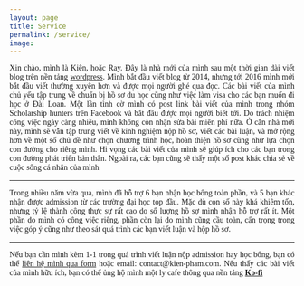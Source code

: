 ```yaml
---
layout: page
title: Service
permalink: /service/
image:
---
```

  
<div align="justify"><span style="font-family:Tahoma;"> Xin chào, mình là Kiên, hoặc Ray. Đây là nhà mới của mình sau một thời gian dài viết blog trên nền tảng <a href="https://eldlrjn.wordpress.com/">wordpress</a>. Mình bắt đầu viết blog từ 2014, nhưng tới 2016 mình mới bắt đầu viết thường xuyên hơn và được mọi người ghé qua đọc. Các bài viết của mình chủ yếu tập trung về chuẩn bị hồ sơ du học cũng như việc làm visa cho các bạn muốn đi học ở Đài Loan. Một lần tình cờ mình có post link bài viết của mình trong nhóm Scholarship hunters trên Facebook và bắt đầu được mọi người biết tới. Do trách nhiệm công việc ngày càng nhiều, mình không còn nhận sửa bài miễn phí nữa. Ở căn nhà mới này, mình sẽ vẫn tập trung viết về kinh nghiệm nộp hồ sơ, viết các bài luận, và mở rộng hơn về một số chủ đề như chọn chương trình học, hoàn thiện hồ sơ cũng như lựa chọn con đường cho riêng mình. Hi vọng các bài viết của mình sẽ giúp ích cho các bạn trong con đường phát triển bản thân. Ngoài ra, các bạn cũng sẽ thấy một số post khác chia sẻ về cuộc sống cá nhân của mình</span></div>
<hr>
<div align="justify"><span style="font-family:Tahoma;">Trong nhiều năm vừa qua, mình đã hỗ trợ 6 bạn nhận học bổng toàn phần, và 5 bạn khác nhận được admission từ các trường đại học top đầu. Mặc dù con số này khá khiêm tốn, nhưng tỷ lệ thành công thực sự rất cao do số lượng hồ sợ mình nhận hỗ trợ rất ít. Một phần do mình có công việc riêng, phần còn lại do mình cũng cầu toàn, cẩn trọng trong việc góp ý cũng như theo sát quá trình các bạn viết luận và hộp hồ sơ.</span></div>
<hr>
<div align="justify"><span style="font-family:Tahoma;"> Nếu bạn cần mình kèm 1-1 trong quá trình viết luận nộp admission hay học bổng, bạn có thể <a href="https://kien-pham.com/contact">liên hệ mình qua form</a> hoặc email: contact@kien-pham.com. Nếu thấy các bài viết của mình hữu ích, bạn có thể ủng hộ mình một ly cafe thông qua nền tảng <a href="https://ko-fi.com/kienphamtrung"><b>Ko-fi</b></a></span></div>


